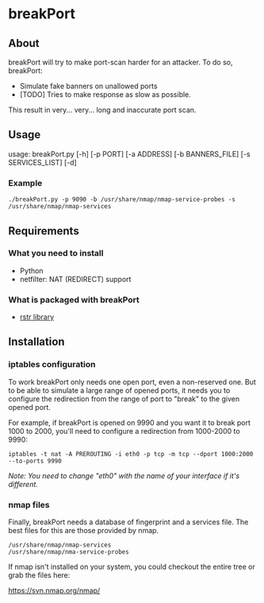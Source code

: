 # breakPort #

## About ##

breakPort will try to make port-scan harder for an attacker.
To do so, breakPort:

   - Simulate fake banners on unallowed ports
   - [TODO] Tries to make response as slow as possible.

This result in very... very... long and inaccurate port scan.

## Usage ##

usage: breakPort.py [-h] [-p PORT] [-a ADDRESS] [-b BANNERS_FILE]
                    [-s SERVICES_LIST] [-d]

### Example ###

```
./breakPort.py -p 9090 -b /usr/share/nmap/nmap-service-probes -s /usr/share/nmap/nmap-services
```

## Requirements ##

### What you need to install ###

  * Python
  * netfilter: NAT (REDIRECT) support

### What is packaged with breakPort ###

  * [rstr library](https://bitbucket.org/leapfrogdevelopment/rstr/)

## Installation ##

### iptables configuration ###

To work breakPort only needs one open port, even a non-reserved one.
But to be able to simulate a large range of opened ports, it needs you to
configure the redirection from the range of port to "break" to the
given opened port.

For example, if breakPort is opened on 9990 and you want it to break port 1000 to 2000,
you'll need to configure a redirection from 1000-2000 to 9990:

```
iptables -t nat -A PREROUTING -i eth0 -p tcp -m tcp --dport 1000:2000 --to-ports 9990
```

*Note: You need to change "eth0" with the name of your interface if it's different.*

### nmap files ###

Finally, breakPort needs a database of fingerprint and a services file.
The best files for this are those provided by nmap.

```
/usr/share/nmap/nmap-services
/usr/share/nmap/nma-service-probes
```

If nmap isn't installed on your system, you could checkout the entire tree or grab the files here:

https://svn.nmap.org/nmap/
